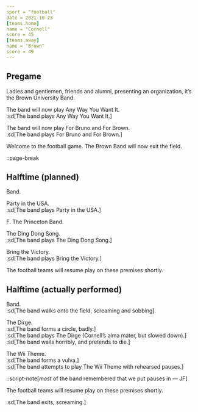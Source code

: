 ```yaml
---
sport = "football"
date = 2021-10-23
[teams.home]
name = "Cornell"
score = 45
[teams.away]
name = "Brown"
score = 49
---
```


## Pregame

Ladies and gentlemen, friends and alumni, presenting an organization, it’s the Brown University Band.

The band will now play Any Way You Want It.\
:sd[The band plays Any Way You Want It.]

The band will now play For Bruno and For Brown.\
:sd[The band plays For Bruno and For Brown.]

Welcome to the football game. The Brown Band will now exit the field.

::page-break

## Halftime (planned)

Band.

Party in the USA.\
:sd[The band plays Party in the USA.]

F. The Princeton Band.

The Ding Dong Song.\
:sd[The band plays The Ding Dong Song.]

Bring the Victory.\
:sd[The band plays Bring the Victory.]

The football teams will resume play on these premises shortly.

## Halftime (actually performed)

Band.\
:sd[The band walks onto the field, screaming and sobbing].

The Dirge.\
:sd[The band forms a circle, badly.]\
:sd[The band plays The Dirge (Cornell’s alma mater, but slowed down).]\
:sd[The band wails horribly, and pretends to die.]

The Wii Theme.\
:sd[The band forms a vulva.]\
:sd[The band attempts to play The Wii Theme with rehearsed pauses.]

::script-note[*most* of the band remembered that we put pauses in — JF]

The football teams will resume play on these premises shortly.

:sd[The band exits, screaming.]
